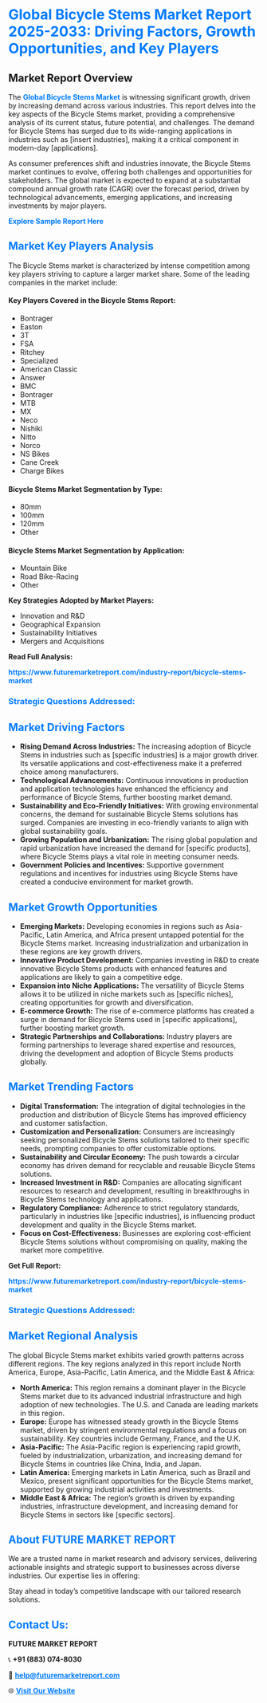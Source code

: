 <h1 style="color: #007BFF;">Global Bicycle Stems Market Report 2025-2033: Driving Factors, Growth Opportunities, and Key Players</h1>

<section id="overview">
<h2>Market Report Overview</h2>
<p>The <a href="https://www.futuremarketreport.com/industry-report/bicycle-stems-market" style="color: #007BFF; text-decoration: none;"><strong>Global Bicycle Stems Market</strong></a> is witnessing significant growth, driven by increasing demand across various industries. This report delves into the key aspects of the Bicycle Stems market, providing a comprehensive analysis of its current status, future potential, and challenges. The demand for Bicycle Stems has surged due to its wide-ranging applications in industries such as [insert industries], making it a critical component in modern-day [applications].</p>
<p>As consumer preferences shift and industries innovate, the Bicycle Stems market continues to evolve, offering both challenges and opportunities for stakeholders. The global market is expected to expand at a substantial compound annual growth rate (CAGR) over the forecast period, driven by technological advancements, emerging applications, and increasing investments by major players.</p>
</section>

<section id="overview">
<p><a href="https://www.futuremarketreport.com/request-sample/reportId=93266" style="color: #007BFF; text-decoration: none;"><strong>Explore Sample Report Here</strong></a></p>
</section>

<section id="key-players">
<h2 style="color: #007BFF;">Market Key Players Analysis</h2>
<p>The Bicycle Stems market is characterized by intense competition among key players striving to capture a larger market share. Some of the leading companies in the market include:</p>
<h4>Key Players Covered in the Bicycle Stems Report:</h4>
<ul><li>Bontrager</li><li>Easton</li><li>3T</li><li>FSA</li><li>Ritchey</li><li>Specialized</li><li>American Classic</li><li>Answer</li><li>BMC</li><li>Bontrager</li><li>MTB</li><li>MX</li><li>Neco</li><li>Nishiki</li><li>Nitto</li><li>Norco</li><li>NS Bikes</li><li>Cane Creek</li><li>Charge Bikes</li></ul>
<h4>Bicycle Stems Market Segmentation by Type:</h4>
<ul><li>80mm</li><li>100mm</li><li>120mm</li><li>Other</li></ul>

<h4>Bicycle Stems Market Segmentation by Application:</h4>
<ul><li>Mountain Bike</li><li>Road Bike-Racing</li><li>Other</li></ul>
<p><strong>Key Strategies Adopted by Market Players:</strong></p>
<ul>
<li>Innovation and R&D</li>
<li>Geographical Expansion</li>
<li>Sustainability Initiatives</li>
<li>Mergers and Acquisitions</li>
</ul>
</section>

<section>
<p><strong>Read Full Analysis: </strong></p><a href="https://www.futuremarketreport.com/industry-report/bicycle-stems-market" style="color: #007BFF; text-decoration: none;"><strong>https://www.futuremarketreport.com/industry-report/bicycle-stems-market</strong></a>
<h3 style="color: #007BFF;">Strategic Questions Addressed:</h3>
</section>

<section id="driving-factors">
<h2 style="color: #007BFF;">Market Driving Factors</h2>
<ul>
<li><strong>Rising Demand Across Industries:</strong> The increasing adoption of Bicycle Stems in industries such as [specific industries] is a major growth driver. Its versatile applications and cost-effectiveness make it a preferred choice among manufacturers.</li>
<li><strong>Technological Advancements:</strong> Continuous innovations in production and application technologies have enhanced the efficiency and performance of Bicycle Stems, further boosting market demand.</li>
<li><strong>Sustainability and Eco-Friendly Initiatives:</strong> With growing environmental concerns, the demand for sustainable Bicycle Stems solutions has surged. Companies are investing in eco-friendly variants to align with global sustainability goals.</li>
<li><strong>Growing Population and Urbanization:</strong> The rising global population and rapid urbanization have increased the demand for [specific products], where Bicycle Stems plays a vital role in meeting consumer needs.</li>
<li><strong>Government Policies and Incentives:</strong> Supportive government regulations and incentives for industries using Bicycle Stems have created a conducive environment for market growth.</li>
</ul>
</section>

<section id="growth-opportunities">
<h2 style="color: #007BFF;">Market Growth Opportunities</h2>
<ul>
<li><strong>Emerging Markets:</strong> Developing economies in regions such as Asia-Pacific, Latin America, and Africa present untapped potential for the Bicycle Stems market. Increasing industrialization and urbanization in these regions are key growth drivers.</li>
<li><strong>Innovative Product Development:</strong> Companies investing in R&D to create innovative Bicycle Stems products with enhanced features and applications are likely to gain a competitive edge.</li>
<li><strong>Expansion into Niche Applications:</strong> The versatility of Bicycle Stems allows it to be utilized in niche markets such as [specific niches], creating opportunities for growth and diversification.</li>
<li><strong>E-commerce Growth:</strong> The rise of e-commerce platforms has created a surge in demand for Bicycle Stems used in [specific applications], further boosting market growth.</li>
<li><strong>Strategic Partnerships and Collaborations:</strong> Industry players are forming partnerships to leverage shared expertise and resources, driving the development and adoption of Bicycle Stems products globally.</li>
</ul>
</section>

<section id="trending-factors">
<h2 style="color: #007BFF;">Market Trending Factors</h2>
<ul>
<li><strong>Digital Transformation:</strong> The integration of digital technologies in the production and distribution of Bicycle Stems has improved efficiency and customer satisfaction.</li>
<li><strong>Customization and Personalization:</strong> Consumers are increasingly seeking personalized Bicycle Stems solutions tailored to their specific needs, prompting companies to offer customizable options.</li>
<li><strong>Sustainability and Circular Economy:</strong> The push towards a circular economy has driven demand for recyclable and reusable Bicycle Stems solutions.</li>
<li><strong>Increased Investment in R&D:</strong> Companies are allocating significant resources to research and development, resulting in breakthroughs in Bicycle Stems technology and applications.</li>
<li><strong>Regulatory Compliance:</strong> Adherence to strict regulatory standards, particularly in industries like [specific industries], is influencing product development and quality in the Bicycle Stems market.</li>
<li><strong>Focus on Cost-Effectiveness:</strong> Businesses are exploring cost-efficient Bicycle Stems solutions without compromising on quality, making the market more competitive.</li>
</ul>
</section>

<section>
<p><strong>Get Full Report: </strong></p><a href="https://www.futuremarketreport.com/industry-report/bicycle-stems-market" style="color: #007BFF; text-decoration: none;"><strong>https://www.futuremarketreport.com/industry-report/bicycle-stems-market</strong></a>
<h3 style="color: #007BFF;">Strategic Questions Addressed:</h3>
</section>


<section id="regional-analysis">
<h2 style="color: #007BFF;">Market Regional Analysis</h2>
<p>The global Bicycle Stems market exhibits varied growth patterns across different regions. The key regions analyzed in this report include North America, Europe, Asia-Pacific, Latin America, and the Middle East & Africa:</p>
<ul>
<li><strong>North America:</strong> This region remains a dominant player in the Bicycle Stems market due to its advanced industrial infrastructure and high adoption of new technologies. The U.S. and Canada are leading markets in this region.</li>
<li><strong>Europe:</strong> Europe has witnessed steady growth in the Bicycle Stems market, driven by stringent environmental regulations and a focus on sustainability. Key countries include Germany, France, and the U.K.</li>
<li><strong>Asia-Pacific:</strong> The Asia-Pacific region is experiencing rapid growth, fueled by industrialization, urbanization, and increasing demand for Bicycle Stems in countries like China, India, and Japan.</li>
<li><strong>Latin America:</strong> Emerging markets in Latin America, such as Brazil and Mexico, present significant opportunities for the Bicycle Stems market, supported by growing industrial activities and investments.</li>
<li><strong>Middle East & Africa:</strong> The region’s growth is driven by expanding industries, infrastructure development, and increasing demand for Bicycle Stems in sectors like [specific sectors].</li>
</ul>
</section>

<footer>
<h2 style="color: #007BFF;">About FUTURE MARKET REPORT</h2>
<p>We are a trusted name in market research and advisory services, delivering actionable insights and strategic support to businesses across diverse industries. Our expertise lies in offering:</p>

<p>Stay ahead in today’s competitive landscape with our tailored research solutions.</p>

<h2 style="color: #007BFF;">Contact Us:</h2>
<p><strong>FUTURE MARKET REPORT</strong></p>
<p>📞 <strong>+91 (883) 074-8030</strong></p>
<p>📧 <strong><a href="mailto:help@futuremarketreport.com" style="color: #007BFF;">help@futuremarketreport.com</a></strong></p>
<p>🌐 <strong><a href="https://www.futuremarketreport.com/" style="color: #007BFF;">Visit Our Website</a></strong></p>
</footer>